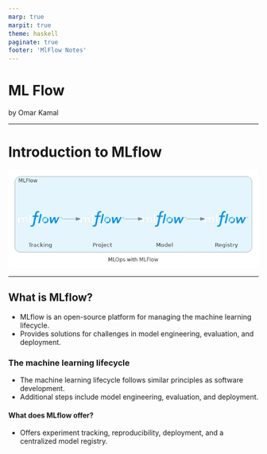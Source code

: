 ```yaml
---
marp: true
marpit: true
theme: haskell
paginate: true
footer: 'MlFlow Notes'
---
```


# ML Flow
by Omar Kamal

---

# Introduction to MLflow
![auto](imgs/mlflow/mlops_with_mlflow.png)

---
## What is MLflow?
- MLflow is an open-source platform for managing the machine learning lifecycle.
- Provides solutions for challenges in model engineering, evaluation, and deployment.
### The machine learning lifecycle
- The machine learning lifecycle follows similar principles as software development.
- Additional steps include model engineering, evaluation, and deployment.
#### What does MLflow offer?
- Offers experiment tracking, reproducibility, deployment, and a centralized model
registry.

